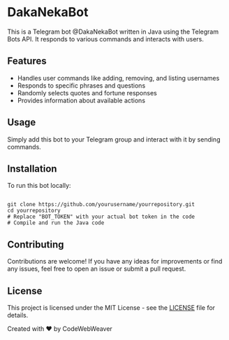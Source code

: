 <!DOCTYPE html>
<html lang="en">
<head>
    <meta charset="UTF-8">
    <meta name="viewport" content="width=device-width, initial-scale=1.0">
</head>
<body>
    <div class="container">
        <h1>DakaNekaBot</h1>
        <p>This is a Telegram bot @DakaNekaBot written in Java using the Telegram Bots API. It responds to various commands and interacts with users.</p>
        <h2>Features</h2>
        <ul>
            <li>Handles user commands like adding, removing, and listing usernames</li>
            <li>Responds to specific phrases and questions</li>
            <li>Randomly selects quotes and fortune responses</li>
            <li>Provides information about available actions</li>
            <!-- Add more features here -->
        </ul>
        <h2>Usage</h2>
        <p>Simply add this bot to your Telegram group and interact with it by sending commands.</p>
        <h2>Installation</h2>
        <p>To run this bot locally:</p>
        <pre><code>
git clone https://github.com/yourusername/yourrepository.git
cd yourrepository
# Replace "BOT_TOKEN" with your actual bot token in the code
# Compile and run the Java code
</code></pre>
        <h2>Contributing</h2>
        <p>Contributions are welcome! If you have any ideas for improvements or find any issues, feel free to open an issue or submit a pull request.</p>
        <h2>License</h2>
        <p>This project is licensed under the MIT License - see the <a href="#">LICENSE</a> file for details.</p>
        <footer>
            <p>Created with ❤️ by CodeWebWeaver</p>
        </footer>
    </div>
</body>
</html>
